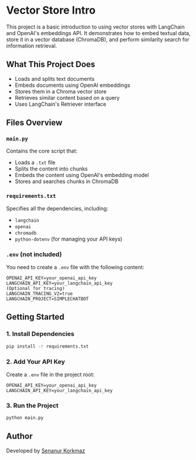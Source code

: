 # Vector Store Intro

This project is a basic introduction to using vector stores with LangChain and OpenAI's embeddings API. It demonstrates how to embed textual data, store it in a vector database (ChromaDB), and perform similarity search for information retrieval.

##  What This Project Does

- Loads and splits text documents
- Embeds documents using OpenAI embeddings
- Stores them in a Chroma vector store
- Retrieves similar content based on a query
- Uses LangChain's Retriever interface

##  Files Overview

### `main.py`
Contains the core script that:
- Loads a `.txt` file
- Splits the content into chunks
- Embeds the content using OpenAI's embedding model
- Stores and searches chunks in ChromaDB

### `requirements.txt`
Specifies all the dependencies, including:
- `langchain`
- `openai`
- `chromadb`
- `python-dotenv` (for managing your API keys)

### `.env` (not included)
You need to create a `.env` file with the following content:

```
OPENAI_API_KEY=your_openai_api_key
LANGCHAIN_API_KEY=your_langchain_api_key
(Optional for tracing)
LANGCHAIN_TRACING_V2=true
LANGCHAIN_PROJECT=SIMPLECHATBOT
```

##  Getting Started

### 1. Install Dependencies

```bash
pip install -r requirements.txt
```

### 2. Add Your API Key

Create a `.env` file in the project root:
```
OPENAI_API_KEY=your_openai_api_key
LANGCHAIN_API_KEY=your_langchain_api_key
```

### 3. Run the Project

```bash
python main.py
```






##  Author

Developed by [Senanur Korkmaz](https://github.com/senakorkmaz)
